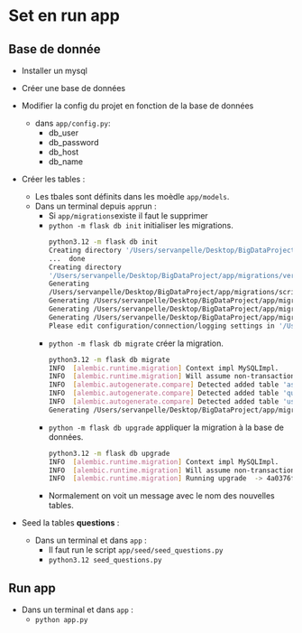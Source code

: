 # Set en run app

## Base de donnée

- Installer un mysql 
- Créer une base de données
- Modifier la config du projet en fonction de la base de données 
    - dans `app/config.py`:
        - db_user
        - db_password
        - db_host
        - db_name
- Créer les tables :
    - Les tbales sont définits dans les moèdle `app/models`.
    - Dans un terminal depuis `app`run :
        - Si `app/migrations`existe il faut le supprimer
        - `python -m flask db init` initialiser les migrations.
            ```bash
            python3.12 -m flask db init                                               
            Creating directory '/Users/servanpelle/Desktop/BigDataProject/app/migrations'
            ...  done
            Creating directory
            '/Users/servanpelle/Desktop/BigDataProject/app/migrations/versions' ...  done
            Generating
            /Users/servanpelle/Desktop/BigDataProject/app/migrations/script.py.mako ...  done
            Generating /Users/servanpelle/Desktop/BigDataProject/app/migrations/env.py ...  done
            Generating /Users/servanpelle/Desktop/BigDataProject/app/migrations/README ...  done
            Generating /Users/servanpelle/Desktop/BigDataProject/app/migrations/alembic.ini ...  done
            Please edit configuration/connection/logging settings in '/Users/servanpelle/Desktop/BigDataProject app/migrations/alembic.ini' before proceeding.
            ```
        - `python -m flask db migrate` créer la migration.
            ```bash
            python3.12 -m flask db migrate                                            
            INFO  [alembic.runtime.migration] Context impl MySQLImpl.
            INFO  [alembic.runtime.migration] Will assume non-transactional DDL.
            INFO  [alembic.autogenerate.compare] Detected added table 'asked_questions'
            INFO  [alembic.autogenerate.compare] Detected added table 'questions'
            INFO  [alembic.autogenerate.compare] Detected added table 'users'
            Generating /Users/servanpelle/Desktop/BigDataProject/app/migrations/versions/4a0376f93578_.py ...  done
            ```
        - `python -m flask db upgrade` appliquer la migration à la base de données.
            ```bash
            python3.12 -m flask db upgrade                                            
            INFO  [alembic.runtime.migration] Context impl MySQLImpl.
            INFO  [alembic.runtime.migration] Will assume non-transactional DDL.
            INFO  [alembic.runtime.migration] Running upgrade  -> 4a0376f93578, empty message
            ```
        - Normalement on voit un message avec le nom des nouvelles tables.

- Seed la tables __questions__ :
    - Dans un terminal et dans `app` : 
        - Il faut run le script `app/seed/seed_questions.py`
        - `python3.12 seed_questions.py`

## Run app

- Dans un terminal et dans `app` : 
    - `python app.py`